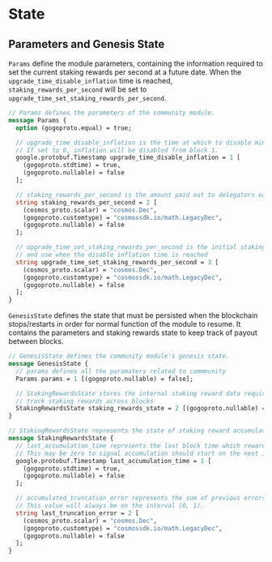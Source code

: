 <!--
order: 2
-->

# State

## Parameters and Genesis State

`Params` define the module parameters, containing the information required to
set the current staking rewards per second at a future date. When the 
`upgrade_time_disable_inflation` time is reached, `staking_rewards_per_second`
will be set to `upgrade_time_set_staking_rewards_per_second`.

```protobuf
// Params defines the parameters of the community module.
message Params {
  option (gogoproto.equal) = true;

  // upgrade_time_disable_inflation is the time at which to disable mint and kavadist module inflation.
  // If set to 0, inflation will be disabled from block 1.
  google.protobuf.Timestamp upgrade_time_disable_inflation = 1 [
    (gogoproto.stdtime) = true,
    (gogoproto.nullable) = false
  ];

  // staking_rewards_per_second is the amount paid out to delegators each block from the community account
  string staking_rewards_per_second = 2 [
    (cosmos_proto.scalar) = "cosmos.Dec",
    (gogoproto.customtype) = "cosmossdk.io/math.LegacyDec",
    (gogoproto.nullable) = false
  ];

  // upgrade_time_set_staking_rewards_per_second is the initial staking_rewards_per_second to set
  // and use when the disable inflation time is reached
  string upgrade_time_set_staking_rewards_per_second = 3 [
    (cosmos_proto.scalar) = "cosmos.Dec",
    (gogoproto.customtype) = "cosmossdk.io/math.LegacyDec",
    (gogoproto.nullable) = false
  ];
}
```

`GenesisState` defines the state that must be persisted when the blockchain
stops/restarts in order for normal function of the module to resume. It contains
the parameters and staking rewards state to keep track of payout between blocks.

```protobuf
// GenesisState defines the community module's genesis state.
message GenesisState {
  // params defines all the paramaters related to commmunity
  Params params = 1 [(gogoproto.nullable) = false];

  // StakingRewardsState stores the internal staking reward data required to
  // track staking rewards across blocks
  StakingRewardsState staking_rewards_state = 2 [(gogoproto.nullable) = false];
}

// StakingRewardsState represents the state of staking reward accumulation between blocks.
message StakingRewardsState {
  // last_accumulation_time represents the last block time which rewards where calculated and distributed.
  // This may be zero to signal accumulation should start on the next interval.
  google.protobuf.Timestamp last_accumulation_time = 1 [
    (gogoproto.stdtime) = true,
    (gogoproto.nullable) = false
  ];

  // accumulated_truncation_error represents the sum of previous errors due to truncation on payout
  // This value will always be on the interval [0, 1).
  string last_truncation_error = 2 [
    (cosmos_proto.scalar) = "cosmos.Dec",
    (gogoproto.customtype) = "cosmossdk.io/math.LegacyDec",
    (gogoproto.nullable) = false
  ];
}
```
